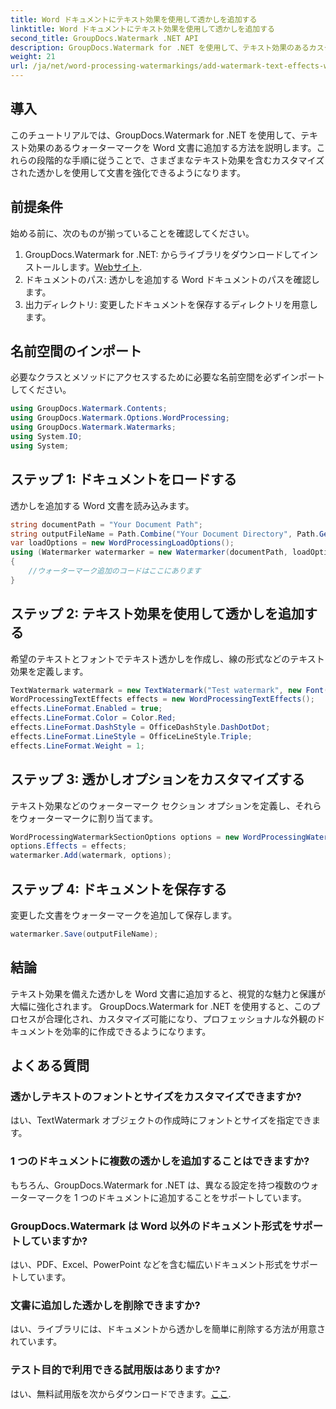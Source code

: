 ```yaml
---
title: Word ドキュメントにテキスト効果を使用して透かしを追加する
linktitle: Word ドキュメントにテキスト効果を使用して透かしを追加する
second_title: GroupDocs.Watermark .NET API
description: GroupDocs.Watermark for .NET を使用して、テキスト効果のあるカスタム ウォーターマークを Word 文書に追加する方法を学びます。ドキュメントのセキュリティと視覚的なアピールを簡単に実現します。
weight: 21
url: /ja/net/word-processing-watermarkings/add-watermark-text-effects-word-docs/
---
```

## 導入
このチュートリアルでは、GroupDocs.Watermark for .NET を使用して、テキスト効果のあるウォーターマークを Word 文書に追加する方法を説明します。これらの段階的な手順に従うことで、さまざまなテキスト効果を含むカスタマイズされた透かしを使用して文書を強化できるようになります。
## 前提条件
始める前に、次のものが揃っていることを確認してください。
1.  GroupDocs.Watermark for .NET: からライブラリをダウンロードしてインストールします。[Webサイト](https://releases.groupdocs.com/Watermark/net/).
2. ドキュメントのパス: 透かしを追加する Word ドキュメントのパスを確認します。
3. 出力ディレクトリ: 変更したドキュメントを保存するディレクトリを用意します。

## 名前空間のインポート
必要なクラスとメソッドにアクセスするために必要な名前空間を必ずインポートしてください。
```csharp
using GroupDocs.Watermark.Contents;
using GroupDocs.Watermark.Options.WordProcessing;
using GroupDocs.Watermark.Watermarks;
using System.IO;
using System;
```
## ステップ 1: ドキュメントをロードする
透かしを追加する Word 文書を読み込みます。
```csharp
string documentPath = "Your Document Path";
string outputFileName = Path.Combine("Your Document Directory", Path.GetFileName(documentPath));
var loadOptions = new WordProcessingLoadOptions();
using (Watermarker watermarker = new Watermarker(documentPath, loadOptions))
{
    //ウォーターマーク追加のコードはここにあります
}
```
## ステップ 2: テキスト効果を使用して透かしを追加する
希望のテキストとフォントでテキスト透かしを作成し、線の形式などのテキスト効果を定義します。
```csharp
TextWatermark watermark = new TextWatermark("Test watermark", new Font("Arial", 19));
WordProcessingTextEffects effects = new WordProcessingTextEffects();
effects.LineFormat.Enabled = true;
effects.LineFormat.Color = Color.Red;
effects.LineFormat.DashStyle = OfficeDashStyle.DashDotDot;
effects.LineFormat.LineStyle = OfficeLineStyle.Triple;
effects.LineFormat.Weight = 1;
```
## ステップ 3: 透かしオプションをカスタマイズする
テキスト効果などのウォーターマーク セクション オプションを定義し、それらをウォーターマークに割り当てます。
```csharp
WordProcessingWatermarkSectionOptions options = new WordProcessingWatermarkSectionOptions();
options.Effects = effects;
watermarker.Add(watermark, options);
```
## ステップ 4: ドキュメントを保存する
変更した文書をウォーターマークを追加して保存します。
```csharp
watermarker.Save(outputFileName);
```

## 結論
テキスト効果を備えた透かしを Word 文書に追加すると、視覚的な魅力と保護が大幅に強化されます。 GroupDocs.Watermark for .NET を使用すると、このプロセスが合理化され、カスタマイズ可能になり、プロフェッショナルな外観のドキュメントを効率的に作成できるようになります。
## よくある質問
### 透かしテキストのフォントとサイズをカスタマイズできますか?
はい、TextWatermark オブジェクトの作成時にフォントとサイズを指定できます。
### 1 つのドキュメントに複数の透かしを追加することはできますか?
もちろん、GroupDocs.Watermark for .NET は、異なる設定を持つ複数のウォーターマークを 1 つのドキュメントに追加することをサポートしています。
### GroupDocs.Watermark は Word 以外のドキュメント形式をサポートしていますか?
はい、PDF、Excel、PowerPoint などを含む幅広いドキュメント形式をサポートしています。
### 文書に追加した透かしを削除できますか?
はい、ライブラリには、ドキュメントから透かしを簡単に削除する方法が用意されています。
### テスト目的で利用できる試用版はありますか?
はい、無料試用版を次からダウンロードできます。[ここ](https://releases.groupdocs.com/).
